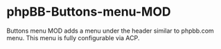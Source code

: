phpBB-Buttons-menu-MOD
======================

Buttons menu MOD adds a menu under the header similar to phpbb.com menu. This menu is fully configurable via ACP.
